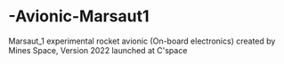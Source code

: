 # -Avionic-Marsaut1
Marsaut_1 experimental rocket avionic (On-board electronics) created by Mines Space, Version 2022 launched at C'space
